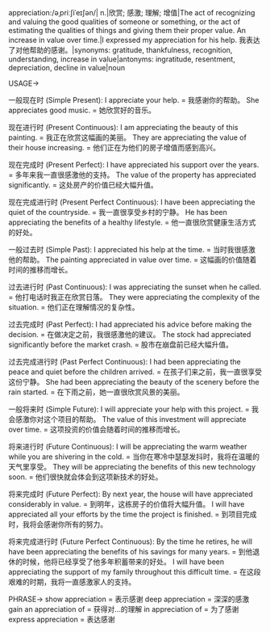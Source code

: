 appreciation:/əˌpriːʃiˈeɪʃən/| n.|欣赏; 感激; 理解; 增值|The act of recognizing and valuing the good qualities of someone or something, or the act of estimating the qualities of things and giving them their proper value. An increase in value over time.|I expressed my appreciation for his help. 我表达了对他帮助的感谢。|synonyms: gratitude, thankfulness, recognition, understanding, increase in value|antonyms: ingratitude, resentment, depreciation, decline in value|noun


USAGE->

一般现在时 (Simple Present):
I appreciate your help. = 我感谢你的帮助。
She appreciates good music. = 她欣赏好的音乐。

现在进行时 (Present Continuous):
I am appreciating the beauty of this painting. = 我正在欣赏这幅画的美丽。
They are appreciating the value of their house increasing. = 他们正在为他们的房子增值而感到高兴。

现在完成时 (Present Perfect):
I have appreciated his support over the years. = 多年来我一直很感激他的支持。
The value of the property has appreciated significantly. = 这处房产的价值已经大幅升值。

现在完成进行时 (Present Perfect Continuous):
I have been appreciating the quiet of the countryside. = 我一直很享受乡村的宁静。
He has been appreciating the benefits of a healthy lifestyle. = 他一直很欣赏健康生活方式的好处。

一般过去时 (Simple Past):
I appreciated his help at the time. = 当时我很感激他的帮助。
The painting appreciated in value over time. = 这幅画的价值随着时间的推移而增长。

过去进行时 (Past Continuous):
I was appreciating the sunset when he called. = 他打电话时我正在欣赏日落。
They were appreciating the complexity of the situation. = 他们正在理解情况的复杂性。

过去完成时 (Past Perfect):
I had appreciated his advice before making the decision. = 在做决定之前，我很感激他的建议。
The stock had appreciated significantly before the market crash. = 股市在崩盘前已经大幅升值。

过去完成进行时 (Past Perfect Continuous):
I had been appreciating the peace and quiet before the children arrived. = 在孩子们来之前，我一直很享受这份宁静。
She had been appreciating the beauty of the scenery before the rain started. = 在下雨之前，她一直很欣赏风景的美丽。

一般将来时 (Simple Future):
I will appreciate your help with this project. = 我会感激你对这个项目的帮助。
The value of this investment will appreciate over time. = 这项投资的价值会随着时间的推移而增长。

将来进行时 (Future Continuous):
I will be appreciating the warm weather while you are shivering in the cold. = 当你在寒冷中瑟瑟发抖时，我将在温暖的天气里享受。
They will be appreciating the benefits of this new technology soon. = 他们很快就会体会到这项新技术的好处。

将来完成时 (Future Perfect):
By next year, the house will have appreciated considerably in value. = 到明年，这栋房子的价值将大幅升值。
I will have appreciated all your efforts by the time the project is finished. = 到项目完成时，我将会感谢你所有的努力。

将来完成进行时 (Future Perfect Continuous):
By the time he retires, he will have been appreciating the benefits of his savings for many years. = 到他退休的时候，他将已经享受了他多年积蓄带来的好处。
I will have been appreciating the support of my family throughout this difficult time. = 在这段艰难的时期，我将一直感激家人的支持。


PHRASE->
show appreciation = 表示感谢
deep appreciation = 深深的感激
gain an appreciation of = 获得对...的理解
in appreciation of = 为了感谢
express appreciation = 表达感谢
